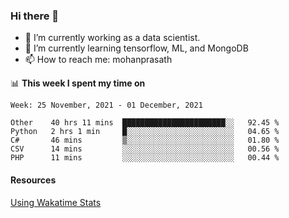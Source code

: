 ### Hi there 👋

- 🔭 I’m currently working as a data scientist.
- 🌱 I’m currently learning tensorflow, ML, and MongoDB
- 📫 How to reach me: mohanprasath

📊 **This week I spent my time on**
<!--START_SECTION:waka-->
```text
Week: 25 November, 2021 - 01 December, 2021

Other    40 hrs 11 mins  ███████████████████████░░   92.45 % 
Python   2 hrs 1 min     █░░░░░░░░░░░░░░░░░░░░░░░░   04.65 % 
C#       46 mins         ▒░░░░░░░░░░░░░░░░░░░░░░░░   01.80 % 
CSV      14 mins         ░░░░░░░░░░░░░░░░░░░░░░░░░   00.56 % 
PHP      11 mins         ░░░░░░░░░░░░░░░░░░░░░░░░░   00.44 % 
```
<!--END_SECTION:waka-->

#### Resources
[Using Wakatime Stats](https://github.com/marketplace/actions/waka-readme)
